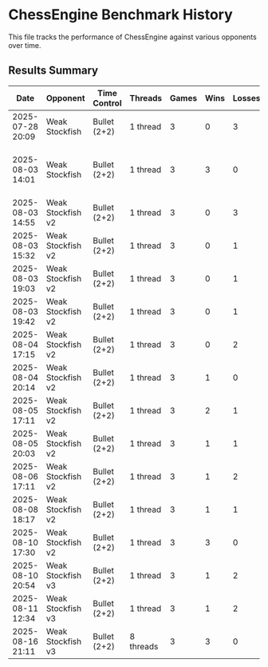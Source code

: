 # ChessEngine Benchmark History

This file tracks the performance of ChessEngine against various opponents over time.

## Results Summary

| Date | Opponent | Time Control | Threads | Games | Wins | Losses | Draws | Score | Notes |
|------|----------|--------------|---------|-------|------|--------|-------|-------|-------|
| 2025-07-28 20:09 | Weak Stockfish | Bullet (2+2) | 1 thread | 3 | 0 | 3 | 0 | 0% | 0.0.0 |
| 2025-08-03 14:01 | Weak Stockfish | Bullet (2+2) | 1 thread | 3 | 3 | 0 | 0 | 100% | Negamax Search + Basic Move tables + MVV-LVV |
| 2025-08-03 14:55 | Weak Stockfish v2 | Bullet (2+2) | 1 thread | 3 | 0 | 3 | 0 | 0% | - |
| 2025-08-03 15:32 | Weak Stockfish v2 | Bullet (2+2) | 1 thread | 3 | 0 | 1 | 2 | 33% | Added Killer Moves |
| 2025-08-03 19:03 | Weak Stockfish v2 | Bullet (2+2) | 1 thread | 3 | 0 | 1 | 2 | 33% | Fix timing issue with move inc |
| 2025-08-03 19:42 | Weak Stockfish v2 | Bullet (2+2) | 1 thread | 3 | 0 | 1 | 2 | 33% | Pawn eval upgrades |
| 2025-08-04 17:15 | Weak Stockfish v2 | Bullet (2+2) | 1 thread | 3 | 0 | 2 | 1 | 16% | Bishop & Knight eval |
| 2025-08-04 20:14 | Weak Stockfish v2 | Bullet (2+2) | 1 thread | 3 | 1 | 0 | 2 | 66% | Queen eval updates |
| 2025-08-05 17:11 | Weak Stockfish v2 | Bullet (2+2) | 1 thread | 3 | 2 | 1 | 0 | 66% | TT added |
| 2025-08-05 20:03 | Weak Stockfish v2 | Bullet (2+2) | 1 thread | 3 | 1 | 1 | 1 | 50% | Mate score correction |
| 2025-08-06 17:11 | Weak Stockfish v2 | Bullet (2+2) | 1 thread | 3 | 1 | 2 | 0 | 33% | Aspiration Search |
| 2025-08-08 18:17 | Weak Stockfish v2 | Bullet (2+2) | 1 thread | 3 | 1 | 1 | 1 | 50% | Performance improvements |
| 2025-08-10 17:30 | Weak Stockfish v2 | Bullet (2+2) | 1 thread | 3 | 3 | 0 | 0 | 100% | Null Move fix |
| 2025-08-10 20:54 | Weak Stockfish v3 | Bullet (2+2) | 1 thread | 3 | 1 | 2 | 0 | 33% | - |
| 2025-08-11 12:34 | Weak Stockfish v3 | Bullet (2+2) | 1 thread | 3 | 1 | 2 | 0 | 33% | - |
| 2025-08-16 21:11 | Weak Stockfish v3 | Bullet (2+2) | 8 threads | 3 | 3 | 0 | 0 | 100% | - |
